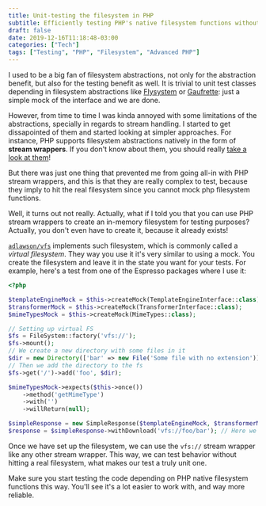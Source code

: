 ```yaml
---
title: Unit-testing the filesystem in PHP
subtitle: Efficiently testing PHP's native filesystem functions without hitting a real filesystem
draft: false
date: 2019-12-16T11:18:48-03:00
categories: ["Tech"]
tags: ["Testing", "PHP", "Filesystem", "Advanced PHP"]
---
```


I used to be a big fan of filesystem abstractions, not only for the abstraction benefit, but also for the testing benefit as well. It is trivial to unit test classes depending in filesystem abstractions like [Flysystem][1] or [Gaufrette][2]: just a simple mock of the interface and we are done.

However, from time to time I was kinda annoyed with some limitations of the abstractions, specially in regards to stream handling. I started to get dissapointed of them and started looking at simpler approaches. For instance, PHP supports filesystem abstractions natively in the form of **stream wrappers**. If you don't know about them, you should really [take a look at them][3]!

But there was just one thing that prevented me from going all-in with PHP stream wrappers, and this is that they are really complex to test, because they imply to hit the real filesystem since you cannot mock php filesystem functions.

Well, it turns out not really. Actually, what if I told you that you can use PHP stream wrappers to create an in-memory filesystem for testing purposes? Actually, you don't even have to create it, because it already exists! 

[`adlawson/vfs`][4] implements such filesystem, which is commonly called a *virtual filesystem*. They way you use it it's very similar to using a mock. You create the filesystem and leave it in the state you want for your tests. For example, here's a test from one of the Espresso packages where I use it:

```php
<?php

$templateEngineMock = $this->createMock(TemplateEngineInterface::class);
$transformerMock = $this->createMock(TransformerInterface::class);
$mimeTypesMock = $this->createMock(MimeTypes::class);

// Setting up virtual FS
$fs = FileSystem::factory('vfs://');
$fs->mount();
// We create a new directory with some files in it
$dir = new Directory(['bar' => new File('Some file with no extension')]);
// Then we add the directory to the fs
$fs->get('/')->add('foo', $dir);

$mimeTypesMock->expects($this->once())
    ->method('getMimeType')
    ->with('')
    ->willReturn(null);

$simpleResponse = new SimpleResponse($templateEngineMock, $transformerMock, $mimeTypesMock);
$response = $simpleResponse->withDownload('vfs://foo/bar'); // Here we use it
```

Once we have set up the filesystem, we can use the `vfs://` stream wrapper like any other stream wrapper. This way, we can test behavior without hitting a real filesystem, what makes our test a truly unit one.

Make sure you start testing the code depending on PHP native filesystem functions this way. You'll see it's a lot easier to work with, and way more reliable.

[1]: https://flysystem.thephpleague.com/docs/
[2]: https://github.com/knplabs/Gaufrette
[3]: https://dzone.com/articles/the-powerful-resource-of-php-stream-wrappers
[4]: https://github.com/adlawson/php-vfs